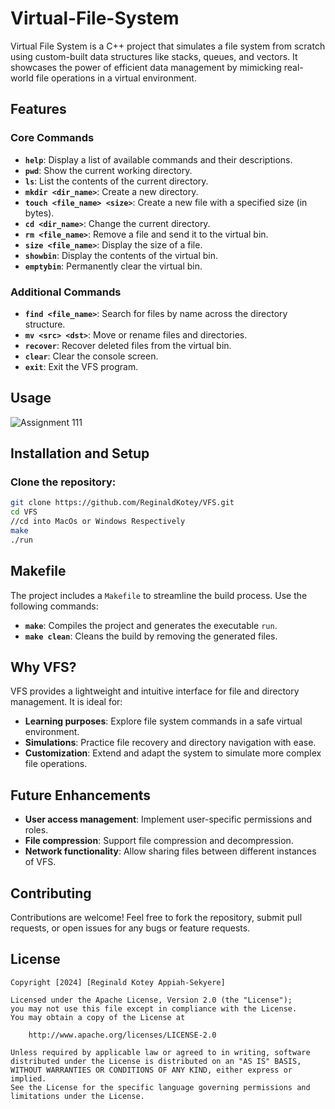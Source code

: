 # Virtual-File-System
Virtual File System is a C++ project that simulates a file system from scratch using custom-built data structures like stacks, queues, and vectors. It showcases the power of efficient data management by mimicking real-world file operations in a virtual environment.

## Features

### Core Commands
- **`help`**: Display a list of available commands and their descriptions.
- **`pwd`**: Show the current working directory.
- **`ls`**: List the contents of the current directory.
- **`mkdir <dir_name>`**: Create a new directory.
- **`touch <file_name> <size>`**: Create a new file with a specified size (in bytes).
- **`cd <dir_name>`**: Change the current directory.
- **`rm <file_name>`**: Remove a file and send it to the virtual bin.
- **`size <file_name>`**: Display the size of a file.
- **`showbin`**: Display the contents of the virtual bin.
- **`emptybin`**: Permanently clear the virtual bin.

### Additional Commands
- **`find <file_name>`**: Search for files by name across the directory structure.
- **`mv <src> <dst>`**: Move or rename files and directories.
- **`recover`**: Recover deleted files from the virtual bin.
- **`clear`**: Clear the console screen.
- **`exit`**: Exit the VFS program.

## Usage
![Assignment 111](https://github.com/user-attachments/assets/bb4d3ed1-bc8c-42a6-9b59-300044439f6b)


## Installation and Setup

### Clone the repository:
```bash
git clone https://github.com/ReginaldKotey/VFS.git
cd VFS
//cd into MacOs or Windows Respectively
make
./run
```
## Makefile

The project includes a `Makefile` to streamline the build process. Use the following commands:

- **`make`**: Compiles the project and generates the executable `run`.
- **`make clean`**: Cleans the build by removing the generated files.

## Why VFS?

VFS provides a lightweight and intuitive interface for file and directory management. It is ideal for:

- **Learning purposes**: Explore file system commands in a safe virtual environment.
- **Simulations**: Practice file recovery and directory navigation with ease.
- **Customization**: Extend and adapt the system to simulate more complex file operations.

## Future Enhancements

- **User access management**: Implement user-specific permissions and roles.
- **File compression**: Support file compression and decompression.
- **Network functionality**: Allow sharing files between different instances of VFS.

## Contributing

Contributions are welcome! Feel free to fork the repository, submit pull requests, or open issues for any bugs or feature requests.


## License

    Copyright [2024] [Reginald Kotey Appiah-Sekyere]

    Licensed under the Apache License, Version 2.0 (the "License");
    you may not use this file except in compliance with the License.
    You may obtain a copy of the License at

        http://www.apache.org/licenses/LICENSE-2.0

    Unless required by applicable law or agreed to in writing, software
    distributed under the License is distributed on an "AS IS" BASIS,
    WITHOUT WARRANTIES OR CONDITIONS OF ANY KIND, either express or implied.
    See the License for the specific language governing permissions and
    limitations under the License.


